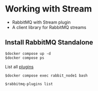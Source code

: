# Working with Stream
* RabbitMQ with Stream plugin
* A client library for RabbitMQ streams


## Install RabbitMQ Standalone
```
$docker compose up -d
$docker compose ps
```

List all [plugins](https://www.rabbitmq.com/docs/plugins)
```
$docker compose exec rabbit_node1 bash

$rabbitmq-plugins list
```